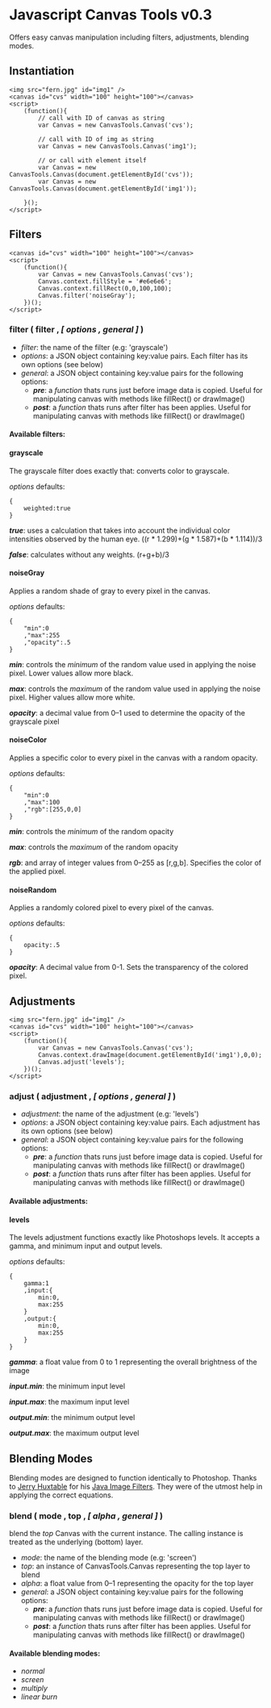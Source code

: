 # Javascript Canvas Tools v0.3

Offers easy canvas manipulation including filters, adjustments, blending modes.

## Instantiation
	
    <img src="fern.jpg" id="img1" />
    <canvas id="cvs" width="100" height="100"></canvas>
    <script>
        (function(){
        	// call with ID of canvas as string
            var Canvas = new CanvasTools.Canvas('cvs');
            
            // call with ID of img as string
            var Canvas = new CanvasTools.Canvas('img1');
            
            // or call with element itself
            var Canvas = new CanvasTools.Canvas(document.getElementById('cvs'));
            var Canvas = new CanvasTools.Canvas(document.getElementById('img1'));
            
        }();
    </script>

## Filters

    <canvas id="cvs" width="100" height="100"></canvas>
    <script>
        (function(){
            var Canvas = new CanvasTools.Canvas('cvs');
            Canvas.context.fillStyle = '#e6e6e6';
            Canvas.context.fillRect(0,0,100,100);
            Canvas.filter('noiseGray');
        })();
    </script>

### filter ( filter , _[ options , general ]_ )

* _filter_: the name of the filter (e.g: 'grayscale')
* _options_: a JSON object containing key:value pairs. Each filter has its own options (see below)
* _general_: a JSON object containing key:value pairs for the following options:
  * **_pre_**: a _function_ thats runs just before image data is copied. Useful for manipulating canvas with methods like fillRect() or drawImage()
  * **_post_**: a _function_ thats runs after filter has been applies. Useful for manipulating canvas with methods like fillRect() or drawImage()

#### Available filters:

#### grayscale

The grayscale filter does exactly that: converts color to grayscale.

_options_ defaults:

    {
        weighted:true
    } 

**_true_**: uses a calculation that takes into account the individual color intensities observed by the human eye. ((r * 1.299)+(g * 1.587)+(b * 1.114))/3

**_false_**: calculates without any weights. (r+g+b)/3

#### noiseGray

Applies a random shade of gray to every pixel in the canvas.

_options_ defaults:

    {
        "min":0
        ,"max":255
        ,"opacity":.5
    }

**_min_**: controls the _minimum_ of the random value used in applying the noise pixel. Lower values allow more black.

**_max_**: controls the _maximum_ of the random value used in applying the noise pixel. Higher values allow more white.

**_opacity_**: a decimal value from 0–1 used to determine the opacity of the grayscale pixel

#### noiseColor

Applies a specific color to every pixel in the canvas with a random opacity.

_options_ defaults:

    {
        "min":0
        ,"max":100
        ,"rgb":[255,0,0]
    }
    
**_min_**: controls the _minimum_ of the random opacity

**_max_**: controls the _maximum_ of the random opacity

**_rgb_**: and array of integer values from 0–255 as [r,g,b]. Specifies the color of the applied pixel.

#### noiseRandom

Applies a randomly colored pixel to every pixel of the canvas.

_options_ defaults:

    {
        opacity:.5
    }
    
**_opacity_**: A decimal value from 0-1. Sets the transparency of the colored pixel.

## Adjustments
    <img src="fern.jpg" id="img1" />
    <canvas id="cvs" width="100" height="100"></canvas>
    <script>
        (function(){
            var Canvas = new CanvasTools.Canvas('cvs');
            Canvas.context.drawImage(document.getElementById('img1'),0,0);
            Canvas.adjust('levels');
        })();
    </script>

### adjust ( adjustment , _[ options , general ]_ )

* _adjustment_: the name of the adjustment (e.g: 'levels')
* _options_: a JSON object containing key:value pairs. Each adjustment has its own options (see below)
* _general_: a JSON object containing key:value pairs for the following options:
  * **_pre_**: a _function_ thats runs just before image data is copied. Useful for manipulating canvas with methods like fillRect() or drawImage()
  * **_post_**: a _function_ thats runs after filter has been applies. Useful for manipulating canvas with methods like fillRect() or drawImage()

#### Available adjustments:

#### levels

The levels adjustment functions exactly like Photoshops levels. It accepts a gamma, and minimum input and output levels.

_options_ defaults:

    {
        gamma:1
        ,input:{
            min:0,
            max:255
        }
        ,output:{
            min:0,
            max:255
        }
    }

**_gamma_**: a float value from 0 to 1 representing the overall brightness of the image

**_input.min_**: the minimum input level

**_input.max_**: the maximum input level

**_output.min_**: the minimum output level

**_output.max_**: the maximum output level


## Blending Modes

Blending modes are designed to function identically to Photoshop. Thanks to [Jerry Huxtable](http://www.jhlabs.com/index.html) for his [Java Image Filters](http://www.jhlabs.com/ip/filters/index.html). They were of the utmost help in applying the correct equations.

### blend ( mode , top , _[ alpha , general ]_ )

blend the _top_ Canvas with the current instance. The calling instance is treated as the underlying (bottom) layer.

* _mode_: the name of the blending mode (e.g: 'screen')
* _top_: an instance of CanvasTools.Canvas representing the top layer to blend
* _alpha_: a float value from 0–1 representing the opacity for the top layer
* _general_: a JSON object containing key:value pairs for the following options:
  * **_pre_**: a _function_ thats runs just before image data is copied. Useful for manipulating canvas with methods like fillRect() or drawImage()
  * **_post_**: a _function_ thats runs after filter has been applies. Useful for manipulating canvas with methods like fillRect() or drawImage()

#### Available blending modes:

* _normal_
* _screen_
* _multiply_
* _linear burn_